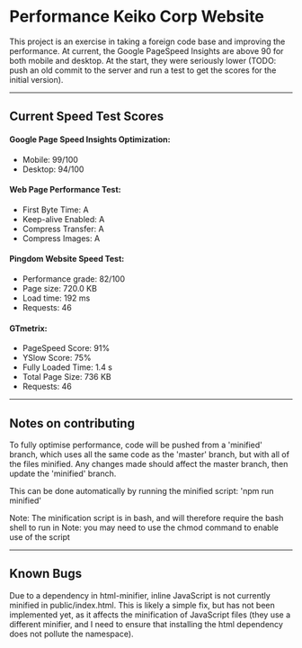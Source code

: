 
# Performance Keiko Corp Website

This project is an exercise in taking a foreign code base and improving the performance. At current, the Google PageSpeed Insights are above 90 for both mobile and desktop. At the start, they were seriously lower (TODO: push an old commit to the server and run a test to get the scores for the initial version).

---

## Current Speed Test Scores

#### Google Page Speed Insights Optimization:
  *  Mobile: 99/100
  *  Desktop: 94/100

#### Web Page Performance Test:
  * First Byte Time: A
  * Keep-alive Enabled: A
  * Compress Transfer: A
  * Compress Images: A

#### Pingdom Website Speed Test:
  * Performance grade: 82/100
  * Page size: 720.0 KB
  * Load time: 192 ms
  * Requests: 46

#### GTmetrix:
  * PageSpeed Score: 91%
  * YSlow Score: 75%
  * Fully Loaded Time: 1.4 s
  * Total Page Size: 736 KB
  * Requests: 46

---

## Notes on contributing

To fully optimise performance, code will be pushed from a 'minified' branch, which uses all the same code as the 'master' branch, but with all of the files minified. Any changes made should affect the master branch, then update the 'minified' branch.

This can be done automatically by running the minified script: 'npm run minified'

Note: The minification script is in bash, and will therefore require the bash shell to run in
Note: you may need to use the chmod command to enable use of the script

---

## Known Bugs

Due to a dependency in html-minifier, inline JavaScript is not currently minified in public/index.html. This is likely a simple fix, but has not been implemented yet, as it affects the minification of JavaScript files (they use a different minifier, and I need to ensure that installing the html dependency does not pollute the namespace).

